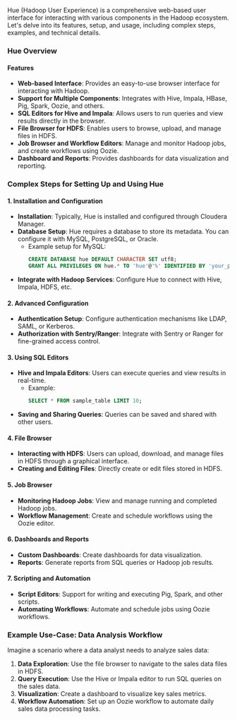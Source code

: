 Hue (Hadoop User Experience) is a comprehensive web-based user interface for interacting with various components in the Hadoop ecosystem. Let's delve into its features, setup, and usage, including complex steps, examples, and technical details.

### Hue Overview

#### Features
- **Web-based Interface**: Provides an easy-to-use browser interface for interacting with Hadoop.
- **Support for Multiple Components**: Integrates with Hive, Impala, HBase, Pig, Spark, Oozie, and others.
- **SQL Editors for Hive and Impala**: Allows users to run queries and view results directly in the browser.
- **File Browser for HDFS**: Enables users to browse, upload, and manage files in HDFS.
- **Job Browser and Workflow Editors**: Manage and monitor Hadoop jobs, and create workflows using Oozie.
- **Dashboard and Reports**: Provides dashboards for data visualization and reporting.

### Complex Steps for Setting Up and Using Hue

#### 1. Installation and Configuration
- **Installation**: Typically, Hue is installed and configured through Cloudera Manager.
- **Database Setup**: Hue requires a database to store its metadata. You can configure it with MySQL, PostgreSQL, or Oracle.
  - Example setup for MySQL:
    ```sql
    CREATE DATABASE hue DEFAULT CHARACTER SET utf8;
    GRANT ALL PRIVILEGES ON hue.* TO 'hue'@'%' IDENTIFIED BY 'your_password';
    ```
- **Integrate with Hadoop Services**: Configure Hue to connect with Hive, Impala, HDFS, etc.

#### 2. Advanced Configuration
- **Authentication Setup**: Configure authentication mechanisms like LDAP, SAML, or Kerberos.
- **Authorization with Sentry/Ranger**: Integrate with Sentry or Ranger for fine-grained access control.

#### 3. Using SQL Editors
- **Hive and Impala Editors**: Users can execute queries and view results in real-time.
  - Example:
    ```sql
    SELECT * FROM sample_table LIMIT 10;
    ```
- **Saving and Sharing Queries**: Queries can be saved and shared with other users.

#### 4. File Browser
- **Interacting with HDFS**: Users can upload, download, and manage files in HDFS through a graphical interface.
- **Creating and Editing Files**: Directly create or edit files stored in HDFS.

#### 5. Job Browser
- **Monitoring Hadoop Jobs**: View and manage running and completed Hadoop jobs.
- **Workflow Management**: Create and schedule workflows using the Oozie editor.

#### 6. Dashboards and Reports
- **Custom Dashboards**: Create dashboards for data visualization.
- **Reports**: Generate reports from SQL queries or Hadoop job results.

#### 7. Scripting and Automation
- **Script Editors**: Support for writing and executing Pig, Spark, and other scripts.
- **Automating Workflows**: Automate and schedule jobs using Oozie workflows.

### Example Use-Case: Data Analysis Workflow
Imagine a scenario where a data analyst needs to analyze sales data:

1. **Data Exploration**: Use the file browser to navigate to the sales data files in HDFS.
2. **Query Execution**: Use the Hive or Impala editor to run SQL queries on the sales data.
3. **Visualization**: Create a dashboard to visualize key sales metrics.
4. **Workflow Automation**: Set up an Oozie workflow to automate daily sales data processing tasks.